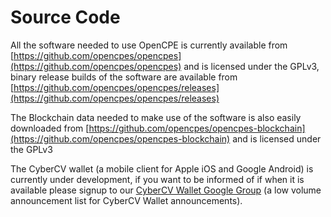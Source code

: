 # Source Code

All the software needed to use OpenCPE is currently available from [https://github.com/opencpes/opencpes](https://github.com/opencpes/opencpes) and is licensed under the GPLv3, binary release builds of the software are available from [https://github.com/opencpes/opencpes/releases](https://github.com/opencpes/opencpes/releases)

The Blockchain data needed to make use of the software is also easily downloaded from [https://github.com/opencpes/opencpes-blockchain](https://github.com/opencpes/opencpes-blockchain) and is licensed under the GPLv3

The CyberCV wallet (a mobile client for Apple iOS and Google Android) is currently under development, if you want to be informed of if when it is available please signup to our [CyberCV Wallet Google Group](https://groups.google.com/a/announcements.opencpes.com/d/forum/cybercv-wallet) (a low volume announcement list for CyberCV Wallet announcements).

